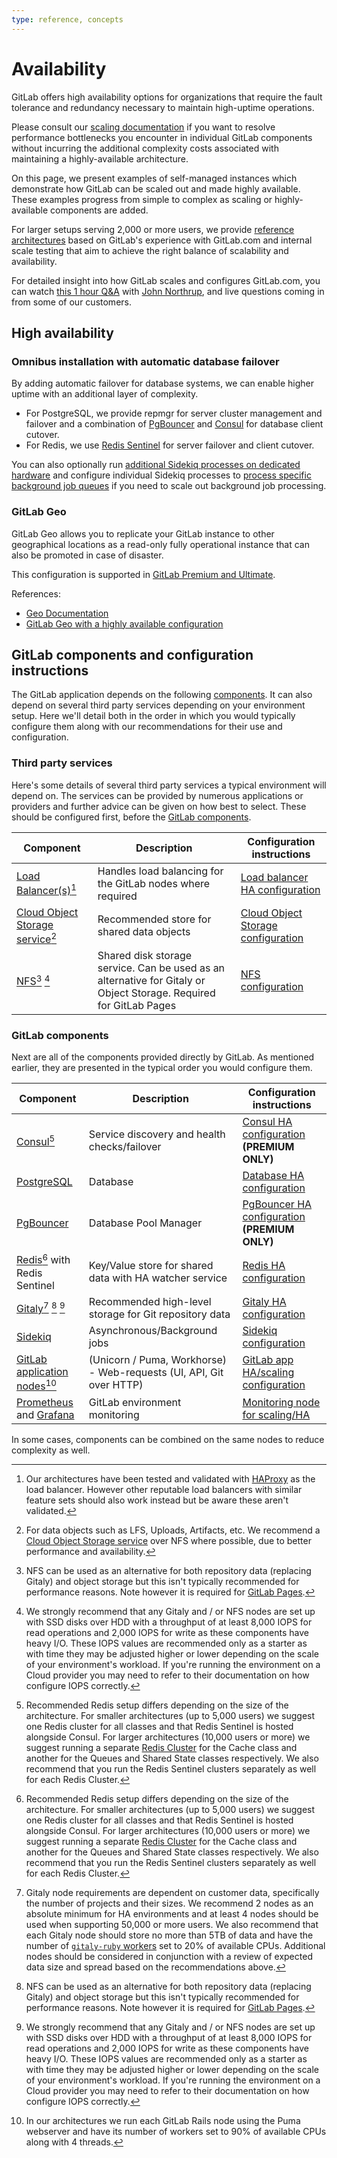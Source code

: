 ```yaml
---
type: reference, concepts
---
```


# Availability

GitLab offers high availability options for organizations that require
the fault tolerance and redundancy necessary to maintain high-uptime operations.

Please consult our [scaling documentation](../scaling) if you want to resolve
performance bottlenecks you encounter in individual GitLab components without
incurring the additional complexity costs associated with maintaining a
highly-available architecture.

On this page, we present examples of self-managed instances which demonstrate
how GitLab can be scaled out and made highly available. These examples progress
from simple to complex as scaling or highly-available components are added.

For larger setups serving 2,000 or more users, we provide
[reference architectures](../scaling/index.md#reference-architectures) based on GitLab's
experience with GitLab.com and internal scale testing that aim to achieve the
right balance of scalability and availability.

For detailed insight into how GitLab scales and configures GitLab.com, you can
watch [this 1 hour Q&A](https://www.youtube.com/watch?v=uCU8jdYzpac)
with [John Northrup](https://gitlab.com/northrup), and live questions coming
in from some of our customers.

## High availability

### Omnibus installation with automatic database failover

By adding automatic failover for database systems, we can enable higher uptime with an additional layer of complexity.

- For PostgreSQL, we provide repmgr for server cluster management and failover
  and a combination of [PgBouncer](../high_availability/pgbouncer.md) and [Consul](../high_availability/consul.md) for
  database client cutover.
- For Redis, we use [Redis Sentinel](../high_availability/redis.md) for server failover and client cutover.

You can also optionally run [additional Sidekiq processes on dedicated hardware](../high_availability/sidekiq.md)
and configure individual Sidekiq processes to
[process specific background job queues](../operations/extra_sidekiq_processes.md)
if you need to scale out background job processing.

### GitLab Geo

GitLab Geo allows you to replicate your GitLab instance to other geographical locations as a read-only fully operational instance that can also be promoted in case of disaster.

This configuration is supported in [GitLab Premium and Ultimate](https://about.gitlab.com/pricing/).

References:

- [Geo Documentation](../geo/replication/index.md)
- [GitLab Geo with a highly available configuration](../geo/replication/high_availability.md)

## GitLab components and configuration instructions

The GitLab application depends on the following [components](../../development/architecture.md#component-diagram).
It can also depend on several third party services depending on
your environment setup. Here we'll detail both in the order in which
you would typically configure them along with our recommendations for
their use and configuration.

### Third party services

Here's some details of several third party services a typical environment
will depend on. The services can be provided by numerous applications
or providers and further advice can be given on how best to select.
These should be configured first, before the [GitLab components](#gitlab-components).

| Component                                              | Description                                                                                                         | Configuration instructions                              |
|--------------------------------------------------------|---------------------------------------------------------------------------------------------------------------------|---------------------------------------------------------|
| [Load Balancer(s)](../high_availability/load_balancer.md)[^6]               | Handles load balancing for the GitLab nodes where required                                                          | [Load balancer HA configuration](../high_availability/load_balancer.md)      |
| [Cloud Object Storage service](../high_availability/object_storage.md)[^4]  | Recommended store for shared data objects                                                                           | [Cloud Object Storage configuration](../high_availability/object_storage.md) |
| [NFS](../high_availability/nfs.md)[^5] [^7]                                 | Shared disk storage service. Can be used as an alternative for Gitaly or Object Storage. Required for GitLab Pages  | [NFS configuration](../high_availability/nfs.md)                             |

### GitLab components

Next are all of the components provided directly by GitLab. As mentioned
earlier, they are presented in the typical order you would configure
them.

| Component                                                                                                           | Description                                                         | Configuration instructions                                    |
|---------------------------------------------------------------------------------------------------------------------|---------------------------------------------------------------------|---------------------------------------------------------------|
| [Consul](../../development/architecture.md#consul)[^3]                                                              | Service discovery and health checks/failover                        | [Consul HA configuration](../high_availability/consul.md) **(PREMIUM ONLY)**       |
| [PostgreSQL](../../development/architecture.md#postgresql)                                                          | Database                                                            | [Database HA configuration](../high_availability/database.md)                      |
| [PgBouncer](../../development/architecture.md#pgbouncer)                                                            | Database Pool Manager                                               | [PgBouncer HA configuration](../high_availability/pgbouncer.md) **(PREMIUM ONLY)** |
| [Redis](../../development/architecture.md#redis)[^3] with Redis Sentinel                                            | Key/Value store for shared data with HA watcher service             | [Redis HA configuration](../high_availability/redis.md)                            |
| [Gitaly](../../development/architecture.md#gitaly)[^2] [^5] [^7]                                                    | Recommended high-level storage for Git repository data              | [Gitaly HA configuration](../high_availability/gitaly.md)                          |
| [Sidekiq](../../development/architecture.md#sidekiq)                                                                | Asynchronous/Background jobs                                        | [Sidekiq configuration](../high_availability/sidekiq.md)                           |
| [GitLab application nodes](../../development/architecture.md#unicorn)[^1]                                           | (Unicorn / Puma, Workhorse) - Web-requests (UI, API, Git over HTTP) | [GitLab app HA/scaling configuration](../high_availability/gitlab.md)              |
| [Prometheus](../../development/architecture.md#prometheus) and [Grafana](../../development/architecture.md#grafana) | GitLab environment monitoring                                       | [Monitoring node for scaling/HA](../high_availability/monitoring_node.md)          |

In some cases, components can be combined on the same nodes to reduce complexity as well.

[^1]: In our architectures we run each GitLab Rails node using the Puma webserver
      and have its number of workers set to 90% of available CPUs along with 4 threads.

[^2]: Gitaly node requirements are dependent on customer data, specifically the number of
      projects and their sizes. We recommend 2 nodes as an absolute minimum for HA environments
      and at least 4 nodes should be used when supporting 50,000 or more users.
      We also recommend that each Gitaly node should store no more than 5TB of data
      and have the number of [`gitaly-ruby` workers](../gitaly/index.md#gitaly-ruby)
      set to 20% of available CPUs. Additional nodes should be considered in conjunction
      with a review of expected data size and spread based on the recommendations above.

[^3]: Recommended Redis setup differs depending on the size of the architecture.
      For smaller architectures (up to 5,000 users) we suggest one Redis cluster for all
      classes and that Redis Sentinel is hosted alongside Consul.
      For larger architectures (10,000 users or more) we suggest running a separate
      [Redis Cluster](../high_availability/redis.md#running-multiple-redis-clusters) for the Cache class
      and another for the Queues and Shared State classes respectively. We also recommend
      that you run the Redis Sentinel clusters separately as well for each Redis Cluster.

[^4]: For data objects such as LFS, Uploads, Artifacts, etc. We recommend a [Cloud Object Storage service](../object_storage.md)
      over NFS where possible, due to better performance and availability.

[^5]: NFS can be used as an alternative for both repository data (replacing Gitaly) and
      object storage but this isn't typically recommended for performance reasons. Note however it is required for
      [GitLab Pages](https://gitlab.com/gitlab-org/gitlab-pages/issues/196).

[^6]: Our architectures have been tested and validated with [HAProxy](https://www.haproxy.org/)
      as the load balancer. However other reputable load balancers with similar feature sets
      should also work instead but be aware these aren't validated.

[^7]: We strongly recommend that any Gitaly and / or NFS nodes are set up with SSD disks over
      HDD with a throughput of at least 8,000 IOPS for read operations and 2,000 IOPS for write
      as these components have heavy I/O. These IOPS values are recommended only as a starter
      as with time they may be adjusted higher or lower depending on the scale of your
      environment's workload. If you're running the environment on a Cloud provider
      you may need to refer to their documentation on how configure IOPS correctly.
